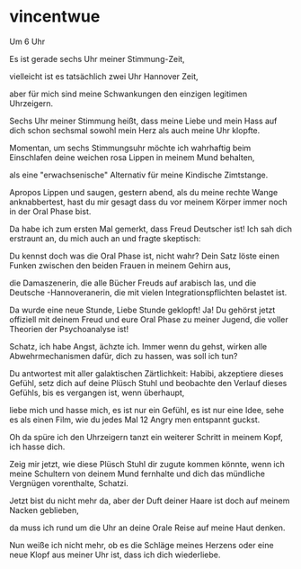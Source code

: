 # vincentwue
Um 6 Uhr


Es ist gerade sechs Uhr meiner Stimmung-Zeit, 

vielleicht ist es tatsächlich zwei Uhr Hannover Zeit, 

aber für mich sind meine Schwankungen den einzigen legitimen Uhrzeigern. 

Sechs Uhr meiner Stimmung heißt, dass meine Liebe und mein Hass auf dich schon sechsmal sowohl mein Herz als auch meine Uhr klopfte. 

Momentan, um sechs Stimmungsuhr möchte ich wahrhaftig beim Einschlafen deine weichen rosa Lippen in meinem Mund behalten, 

als eine "erwachsenische" Alternativ für meine Kindische Zimtstange. 

Apropos Lippen und saugen, gestern abend, als du meine rechte Wange anknabbertest, hast du mir gesagt dass du vor meinem Körper immer noch in der Oral Phase bist. 

Da habe ich zum ersten Mal gemerkt, dass Freud Deutscher ist! Ich sah dich erstraunt an, du mich auch an und fragte skeptisch: 

Du kennst doch was die Oral Phase ist, nicht wahr? Dein Satz löste einen Funken zwischen den beiden Frauen in meinem Gehirn aus, 

die Damaszenerin, die alle Bücher Freuds auf arabisch las, und die Deutsche -Hannoveranerin, die mit vielen Integrationspflichten belastet ist. 

Da wurde eine neue Stunde, Liebe Stunde geklopft! Ja! Du gehörst jetzt offiziell mit deinem Freud und eure Oral Phase zu meiner Jugend, die voller Theorien der Psychoanalyse ist!

Schatz, ich habe Angst, ächzte ich. Immer wenn du gehst, wirken alle Abwehrmechanismen dafür, dich zu hassen, was soll ich tun? 

Du antwortest mit aller galaktischen Zärtlichkeit: Habibi, akzeptiere dieses Gefühl, setz dich auf deine Plüsch Stuhl und beobachte den Verlauf dieses Gefühls, bis es vergangen ist, wenn überhaupt, 

liebe mich und hasse mich, es ist nur ein Gefühl, es ist nur eine Idee, sehe es als einen Film, wie du jedes Mal 12 Angry men entspannt guckst. 

Oh da spüre ich den Uhrzeigern tanzt ein weiterer Schritt in meinem Kopf, ich hasse dich. 

Zeig mir jetzt, wie diese Plüsch Stuhl dir zugute kommen könnte, wenn ich meine Schultern von deinem Mund fernhalte und dich das mündliche Vergnügen vorenthalte, Schatzi. 

Jetzt bist du nicht mehr da, aber der Duft deiner Haare ist doch auf meinem Nacken geblieben, 

da muss ich rund um die Uhr an deine Orale Reise auf meine Haut denken. 

Nun weiße ich nicht mehr, ob es die Schläge meines Herzens oder eine neue Klopf aus meiner Uhr ist, dass ich dich wiederliebe.
